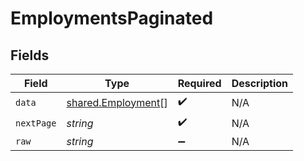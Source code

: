 # EmploymentsPaginated


## Fields

| Field                                                           | Type                                                            | Required                                                        | Description                                                     |
| --------------------------------------------------------------- | --------------------------------------------------------------- | --------------------------------------------------------------- | --------------------------------------------------------------- |
| `data`                                                          | [shared.Employment](../../../sdk/models/shared/employment.md)[] | :heavy_check_mark:                                              | N/A                                                             |
| `nextPage`                                                      | *string*                                                        | :heavy_check_mark:                                              | N/A                                                             |
| `raw`                                                           | *string*                                                        | :heavy_minus_sign:                                              | N/A                                                             |
